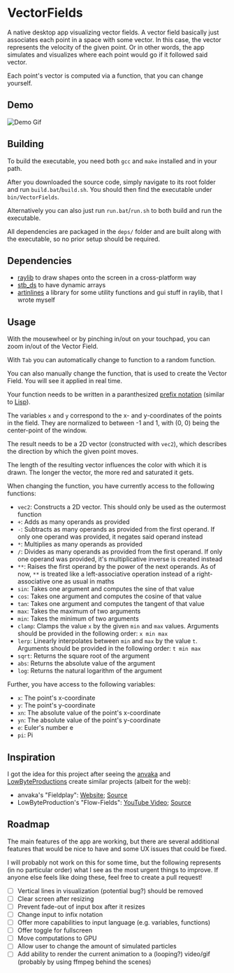# VectorFields

A native desktop app visualizing vector fields. A vector field basically just associates each point in a space with some vector. In this case, the vector represents the velocity of the given point. Or in other words, the app simulates and visualizes where each point would go if it followed said vector.

Each point's vector is computed via a function, that you can change yourself.

## Demo

![Demo Gif](./docs/changing-func-demo.gif)

## Building

To build the executable, you need both `gcc` and `make` installed and in your path.

After you downloaded the source code, simply navigate to its root folder and run `build.bat`/`build.sh`. You should then find the executable under `bin/VectorFields`.

Alternatively you can also just run `run.bat`/`run.sh` to both build and run the executable.

All dependencies are packaged in the `deps/` folder and are built along with the executable, so no prior setup should be required.

## Dependencies

-   [raylib](https://github.com/raysan5/raylib) to draw shapes onto the screen in a cross-platform way
-   [stb_ds](https://github.com/nothings/stb/blob/master/stb_ds.h) to have dynamic arrays
-   [artinlines](./deps/artinlines/) a library for some utility functions and gui stuff in raylib, that I wrote myself

## Usage

With the mousewheel or by pinching in/out on your touchpad, you can zoom in/out of the Vector Field.

With `Tab` you can automatically change to function to a random function.

You can also manually change the function, that is used to create the Vector Field. You will see it applied in real time.

Your function needs to be written in a paranthesized [prefix notation](https://en.wikipedia.org/wiki/Polish_notation) (similar to [Lisp](<https://en.wikipedia.org/wiki/Lisp_(programming_language)>)).

The variables `x` and `y` correspond to the x- and y-coordinates of the points in the field. They are normalized to between -1 and 1, with (0, 0) being the center-point of the window.

The result needs to be a 2D vector (constructed with `vec2`), which describes the direction by which the given point moves.

The length of the resulting vector influences the color with which it is drawn. The longer the vector, the more red and saturated it gets.

When changing the function, you have currently access to the following functions:

-   `vec2`: Constructs a 2D vector. This should only be used as the outermost function
-   `+`: Adds as many operands as provided
-   `-`: Subtracts as many operands as provided from the first operand. If only one operand was provided, it negates said operand instead
-   `*`: Multiplies as many operands as provided
-   `/`: Divides as many operands as provided from the first operand. If only one operand was provided, it's multiplicative inverse is created instead
-   `**`: Raises the first operand by the power of the next operands. As of now, `**` is treated like a left-associative operation instead of a right-associative one as usual in maths
-   `sin`: Takes one argument and computes the sine of that value
-   `cos`: Takes one argument and computes the cosine of that value
-   `tan`: Takes one argument and computes the tangent of that value
-   `max`: Takes the maximum of two arguments
-   `min`: Takes the minimum of two arguments
-   `clamp`: Clamps the value `x` by the given `min` and `max` values. Arguments should be provided in the following order: `x min max`
-   `lerp`: Linearly interpolates between `min` and `max` by the value `t`. Arguments should be provided in the following order: `t min max`
-   `sqrt`: Returns the square root of the argument
-   `abs`: Returns the absolute value of the argument
-   `log`: Returns the natural logarithm of the argument

Further, you have access to the following variables:

-   `x`: The point's x-coordinate
-   `y`: The point's y-coordinate
-   `xn`: The absolute value of the point's x-coordinate
-   `yn`: The absolute value of the point's y-coordinate
-   `e`: Euler's number e
-   `pi`: Pi

## Inspiration

I got the idea for this project after seeing the [anvaka](https://github.com/anvaka) and [LowByteProductions](https://github.com/lowbyteproductions) create similar projects (albeit for the web):

-   anvaka's "Fieldplay": [Website](https://anvaka.github.io/fieldplay/); [Source](https://github.com/anvaka/fieldplay)
-   LowByteProduction's "Flow-Fields": [YouTube Video](https://www.youtube.com/watch?v=M_SUcX66SDA&t); [Source](https://github.com/lowbyteproductions/flow-fields)

## Roadmap

The main features of the app are working, but there are several additional features that would be nice to have and some UX issues that could be fixed.

I will probably not work on this for some time, but the following represents (in no particular order) what I see as the most urgent things to improve. If anyone else feels like doing these, feel free to create a pull request!

-   [ ] Vertical lines in visualization (potential bug?) should be removed
-   [ ] Clear screen after resizing
-   [ ] Prevent fade-out of input box after it resizes
-   [ ] Change input to infix notation
-   [ ] Offer more capabilities to input language (e.g. variables, functions)
-   [ ] Offer toggle for fullscreen
-   [ ] Move computations to GPU
-   [ ] Allow user to change the amount of simulated particles
-   [ ] Add ability to render the current animation to a (looping?) video/gif (probably by using ffmpeg behind the scenes)
